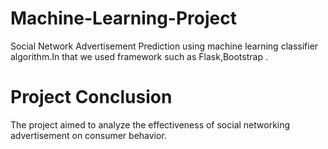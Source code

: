 # Machine-Learning-Project
Social Network Advertisement Prediction using  machine learning classifier algorithm.In that we used framework such as Flask,Bootstrap .
# Project Conclusion
The project aimed to analyze the effectiveness of social networking advertisement on consumer behavior.
